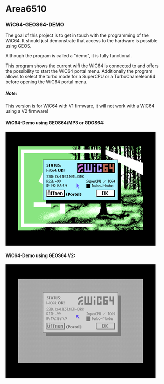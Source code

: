 # Area6510

### WiC64-GEOS64-DEMO
The goal of this project is to get in touch with the programming of the WiC64. It should just demonstrate that access to the hardware is possible using GEOS.

Although the program is called a "demo", it is fully functional.

This program shows the current wifi the WiC64 is connected to and offers the possibility to start the WiC64 portal menu. Additionally the program allows to select the turbo mode for a SuperCPU or a TurboChameleon64 before opening the WiC64 portal menu.

##### Note:
This version is for WiC64 with V1 firmware, it will not work with a WiC64 using a V2 firmware!

#### WiC64-Demo using GEOS64/MP3 or GDOS64:
![screenshot#1](wic64-geos64demo-01.png "WiC64-Demo Screenshot #1")

#### WiC64-Demo using GEOS64 V2:
![screenshot#2](wic64-geos64demo-02.png "WiC64-Demo Screenshot #2")
